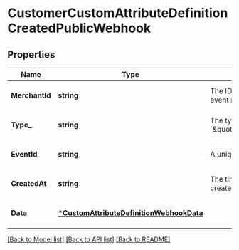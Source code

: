 # CustomerCustomAttributeDefinitionCreatedPublicWebhook

## Properties

 Name           | Type                                                                                 | Description                                                                                                         | Notes                        
----------------|--------------------------------------------------------------------------------------|---------------------------------------------------------------------------------------------------------------------|------------------------------
 **MerchantId** | **string**                                                                           | The ID of the seller associated with the event that triggered the event notification.                               | [optional] [default to null] 
 **Type_**      | **string**                                                                           | The type of this event. The value is &#x60;\&quot;customer.custom_attribute_definition.public.created\&quot;&#x60;. | [optional] [default to null] 
 **EventId**    | **string**                                                                           | A unique ID for the event notification.                                                                             | [optional] [default to null] 
 **CreatedAt**  | **string**                                                                           | The timestamp that indicates when the event notification was created, in RFC 3339 format.                           | [optional] [default to null] 
 **Data**       | [***CustomAttributeDefinitionWebhookData**](CustomAttributeDefinitionWebhookData.md) |                                                                                                                     | [optional] [default to null] 

[[Back to Model list]](../README.md#documentation-for-models) [[Back to API list]](../README.md#documentation-for-api-endpoints) [[Back to README]](../README.md)

